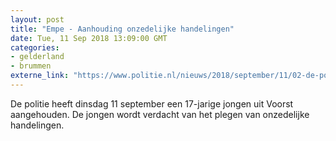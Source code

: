 ```yaml
---
layout: post
title: "Empe - Aanhouding onzedelijke handelingen"
date: Tue, 11 Sep 2018 13:09:00 GMT
categories: 
- gelderland 
- brummen 
externe_link: "https://www.politie.nl/nieuws/2018/september/11/02-de-politie-heeft-dinsdag-11-september-een-17-jarige-jongen-uit-voorst-aangehouden.-de-jongen-wordt-verdacht-van-het-plegen-van-onzedelijke-handelingen.html"
---
```


De politie heeft dinsdag 11 september een 17-jarige jongen uit Voorst aangehouden. De jongen wordt verdacht van het plegen van onzedelijke handelingen.
